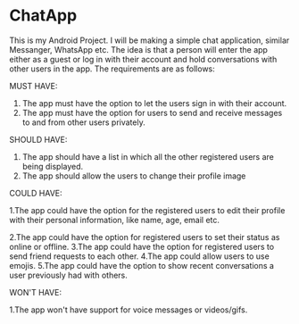# ChatApp
This is my Android Project. I will be making a simple chat application, similar Messanger, WhatsApp etc. The idea is that a person will enter the app either as a guest or log in with their account and hold conversations with other users in the app. The requirements are as follows:

MUST HAVE:

1. The app must have the option to let the users sign in with their account.
2. The app must have the option for users to send and receive messages to and from other users privately.

SHOULD HAVE:

1. The app should have a list in which all the other registered users are being displayed.
2. The app should allow the users to change their profile image

COULD HAVE:

1.The app could have the option for the registered users to edit their profile with their personal information, like name, age, email etc.

2.The app could have the option for registered users to set their status as online or offline.
3.The app could have the option for registered users to send friend requests to each other.
4.The app could allow users to use emojis.
5.The app could have the option to show recent conversations a user previously had with others.

WON'T HAVE:  

1.The app won't have support for voice messages or videos/gifs.
